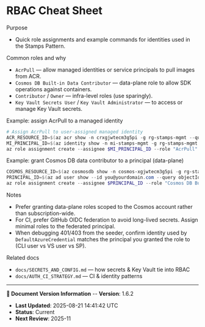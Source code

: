 # RBAC Cheat Sheet

Purpose

- Quick role assignments and example commands for identities used in the Stamps Pattern.

Common roles and why

- `AcrPull` — allow managed identities or service principals to pull images from ACR.
- `Cosmos DB Built-in Data Contributor` — data-plane role to allow SDK operations against containers.
- `Contributor` / `Owner` — infra-level roles (use sparingly).
- `Key Vault Secrets User` / `Key Vault Administrator` — to access or manage Key Vault secrets.

Example: assign AcrPull to a managed identity

```powershell
# Assign AcrPull to user-assigned managed identity
ACR_RESOURCE_ID=$(az acr show -n crxgjwtecm3g5pi -g rg-stamps-mgmt --query id -o tsv)
MI_PRINCIPAL_ID=$(az identity show -n mi-stamps-mgmt -g rg-stamps-mgmt --query principalId -o tsv)
az role assignment create --assignee $MI_PRINCIPAL_ID --role "AcrPull" --scope $ACR_RESOURCE_ID
```

Example: grant Cosmos DB data contributor to a principal (data-plane)

```powershell
COSMOS_RESOURCE_ID=$(az cosmosdb show -n cosmos-xgjwtecm3g5pi -g rg-stamps-mgmt --query id -o tsv)
PRINCIPAL_ID=$(az ad user show --id you@yourdomain.com --query objectId -o tsv)
az role assignment create --assignee $PRINCIPAL_ID --role "Cosmos DB Built-in Data Contributor" --scope $COSMOS_RESOURCE_ID
```

Notes

- Prefer granting data-plane roles scoped to the Cosmos account rather than subscription-wide.
- For CI, prefer GitHub OIDC federation to avoid long-lived secrets. Assign minimal roles to the federated principal.
- When debugging 401/403 from the seeder, confirm identity used by `DefaultAzureCredential` matches the principal you granted the role to (CLI user vs VS user vs SP).

Related docs

- `docs/SECRETS_AND_CONFIG.md` — how secrets & Key Vault tie into RBAC
- `docs/AUTH_CI_STRATEGY.md` — CI & identity patterns
---

**📝 Document Version Information**
-- **Version**: 1.6.2
- **Last Updated**: 2025-08-21 14:41:42 UTC  
- **Status**: Current
- **Next Review**: 2025-11
